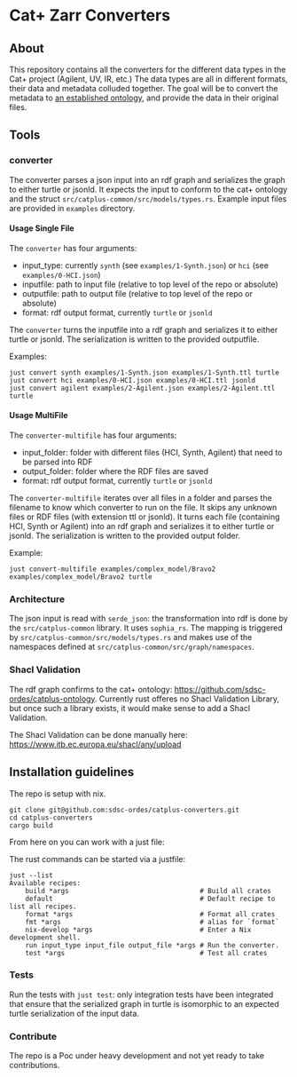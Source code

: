 # Cat+ Zarr Converters

## About

This repository contains all the converters for the different data types in the Cat+ project (Agilent, UV, IR, etc.)
The data types are all in different formats, their data and metadata colluded together. The goal will be to convert the metadata to [an established ontology](https://github.com/sdsc-ordes/catplus-ontology/tree/main), and provide the data in their original files.

## Tools

### converter
The converter parses a json input into an rdf graph and serializes the graph to either turtle or jsonld.
It expects the input to conform to the cat+ ontology and the struct `src/catplus-common/src/models/types.rs`. Example input files are provided in `examples` directory.

#### Usage Single File

The `converter` has four arguments:

- input_type: currently `synth` (see `examples/1-Synth.json`) or `hci` (see `examples/0-HCI.json`)
- inputfile: path to input file (relative to top level of the repo or absolute)
- outputfile: path to output file (relative to top level of the repo or absolute)
- format: rdf output format, currently `turtle` or `jsonld`

The `converter` turns the inputfile into a rdf graph and serializes it to either turtle or jsonld. The serialization is written to the provided outputfile.

Examples:

```
just convert synth examples/1-Synth.json examples/1-Synth.ttl turtle
just convert hci examples/0-HCI.json examples/0-HCI.ttl jsonld
just convert agilent examples/2-Agilent.json examples/2-Agilent.ttl turtle
```

#### Usage MultiFile

The `converter-multifile` has four arguments:

- input_folder: folder with different files (HCI, Synth, Agilent) that need to be parsed into RDF
- output_folder: folder where the RDF files are saved
- format: rdf output format, currently `turtle` or `jsonld`

The `converter-multifile` iterates over all files in a folder and parses the filename to know which converter to run on the file. It skips any unknown files or RDF files (with extension ttl or jsonld). It turns each file (containing HCI, Synth or Agilent) into an rdf graph and serializes it to either turtle or jsonld. The serialization is written to the provided output folder.

Example:

```
just convert-multifile examples/complex_model/Bravo2 examples/complex_model/Bravo2 turtle
```

### Architecture

The json input is read with `serde_json`: the transformation into rdf is done by the `src/catplus-common` library.
It uses `sophia_rs`. The mapping is triggered by `src/catplus-common/src/models/types.rs` and makes use of the namespaces defined at `src/catplus-common/src/graph/namespaces`.

### Shacl Validation

The rdf graph confirms to the cat+ ontology: https://github.com/sdsc-ordes/catplus-ontology. Currently rust offeres no Shacl Validation Library, but once such a library exists, it would make sense to add a Shacl Validation.

The Shacl Validation can be done manually here: https://www.itb.ec.europa.eu/shacl/any/upload

## Installation guidelines

The repo is setup with nix.

```
git clone git@github.com:sdsc-ordes/catplus-converters.git
cd catplus-converters
cargo build
```

From here on you can work with a just file:

The rust commands can be started via a justfile:

```
just --list
Available recipes:
    build *args                                 # Build all crates
    default                                     # Default recipe to list all recipes.
    format *args                                # Format all crates
    fmt *args                                   # alias for `format`
    nix-develop *args                           # Enter a Nix development shell.
    run input_type input_file output_file *args # Run the converter.
    test *args                                  # Test all crates
```

### Tests

Run the tests with `just test`: only integration tests have been integrated that ensure that the serialized graph in turtle is isomorphic to an expected turtle serialization of the input data.

### Contribute

The repo is a Poc under heavy development and not yet ready to take contributions.
